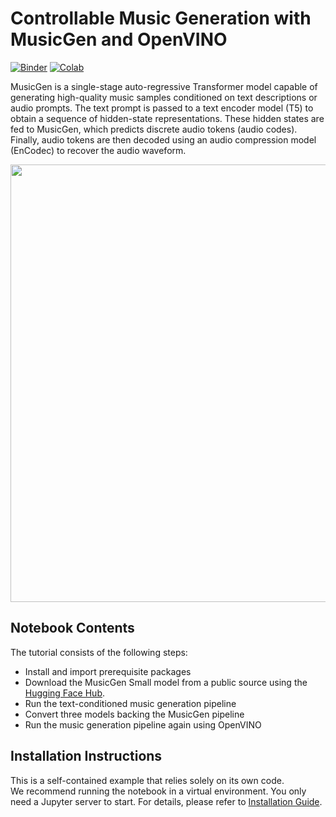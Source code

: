 # Controllable Music Generation with MusicGen and OpenVINO

[![Binder](https://mybinder.org/badge_logo.svg)](https://mybinder.org/v2/gh/igor-davidyuk/openvino_notebooks/blob/musicgen/notebooks/250-music-generation/250-music-generation.ipynb)
[![Colab](https://colab.research.google.com/assets/colab-badge.svg)](https://colab.research.google.com/github/igor-davidyuk/openvino_notebooks/blob/musicgen/notebooks/250-music-generation/250-music-generation.ipynb)

MusicGen is a single-stage auto-regressive Transformer model capable of generating high-quality music samples conditioned on text descriptions or audio prompts. The text prompt is passed to a text encoder model (T5) to obtain a sequence of hidden-state representations. These hidden states are fed to MusicGen, which predicts discrete audio tokens (audio codes). Finally, audio tokens are then decoded using an audio compression model (EnCodec) to recover the audio waveform.

<img src="https://user-images.githubusercontent.com/76463150/260439306-81c81c8d-1f9c-41d0-b881-9491766def8e.png" width=700>

## Notebook Contents
The tutorial consists of the following steps:

- Install and import prerequisite packages
- Download the MusicGen Small model from a public source using the [Hugging Face Hub](https://huggingface.co/models?sort=downloads&search=facebook%2Fmusicgen-).
- Run the text-conditioned music generation pipeline
- Convert three models backing the MusicGen pipeline
- Run the music generation pipeline again using OpenVINO

## Installation Instructions

This is a self-contained example that relies solely on its own code.</br>
We recommend  running the notebook in a virtual environment. You only need a Jupyter server to start.
For details, please refer to [Installation Guide](../../README.md).
